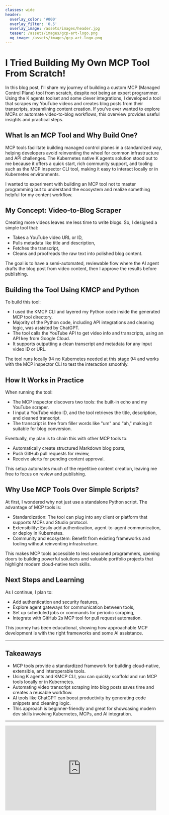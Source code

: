 ```yaml
---
classes: wide
header:
  overlay_color: '#000'
  overlay_filter: '0.5'
  overlay_image: /assets/images/header.jpg
  teaser: /assets/images/gcp-art-logo.png
  og_image: /assets/images/gcp-art-logo.png
---
```


# I Tried Building My Own MCP Tool From Scratch!

In this blog post, I'll share my journey of building a custom MCP (Managed Control Plane) tool from scratch, despite not being an expert programmer. Using the K agents toolset and some clever integrations, I developed a tool that scrapes my YouTube videos and creates blog posts from their transcripts, streamlining content creation. If you've ever wanted to explore MCPs or automate video-to-blog workflows, this overview provides useful insights and practical steps.

## What Is an MCP Tool and Why Build One?

MCP tools facilitate building managed control planes in a standardized way, helping developers avoid reinventing the wheel for common infrastructure and API challenges. The Kubernetes native K agents solution stood out to me because it offers a quick start, rich community support, and tooling such as the MCP inspector CLI tool, making it easy to interact locally or in Kubernetes environments.

I wanted to experiment with building an MCP tool not to master programming but to understand the ecosystem and realize something helpful for my content workflow.

## My Concept: Video-to-Blog Scraper

Creating more videos leaves me less time to write blogs. So, I designed a simple tool that:

- Takes a YouTube video URL or ID,
- Pulls metadata like title and description,
- Fetches the transcript,
- Cleans and proofreads the raw text into polished blog content.

The goal is to have a semi-automated, reviewable flow where the AI agent drafts the blog post from video content, then I approve the results before publishing.

## Building the Tool Using KMCP and Python

To build this tool:

- I used the KMCP CLI and layered my Python code inside the generated MCP tool directory.
- Majority of the Python code, including API integrations and cleaning logic, was assisted by ChatGPT.
- The tool calls the YouTube API to get video info and transcripts, using an API key from Google Cloud.
- It supports outputting a clean transcript and metadata for any input video ID or URL.

The tool runs locally  94 no Kubernetes needed at this stage  94 and works with the MCP inspector CLI to test the interaction smoothly.

## How It Works in Practice

When running the tool:

- The MCP inspector discovers two tools: the built-in echo and my YouTube scraper.
- I input a YouTube video ID, and the tool retrieves the title, description, and cleaned transcript.
- The transcript is free from filler words like "um" and "ah," making it suitable for blog conversion.

Eventually, my plan is to chain this with other MCP tools to:

- Automatically create structured Markdown blog posts,
- Push GitHub pull requests for review,
- Receive alerts for pending content approval.

This setup automates much of the repetitive content creation, leaving me free to focus on review and publishing.

## Why Use MCP Tools Over Simple Scripts?

At first, I wondered why not just use a standalone Python script. The advantage of MCP tools is:

- Standardization: The tool can plug into any client or platform that supports MCPs and Studio protocol.
- Extensibility: Easily add authentication, agent-to-agent communication, or deploy in Kubernetes.
- Community and ecosystem: Benefit from existing frameworks and tooling without reinventing infrastructure.

This makes MCP tools accessible to less seasoned programmers, opening doors to building powerful solutions and valuable portfolio projects that highlight modern cloud-native tech skills.

## Next Steps and Learning

As I continue, I plan to:

- Add authentication and security features,
- Explore agent gateways for communication between tools,
- Set up scheduled jobs or commands for periodic scraping,
- Integrate with GitHub	2s MCP tool for pull request automation.

This journey has been educational, showing how approachable MCP development is with the right frameworks and some AI assistance.

---

## Takeaways

- MCP tools provide a standardized framework for building cloud-native, extensible, and interoperable tools.
- Using K agents and KMCP CLI, you can quickly scaffold and run MCP tools locally or in Kubernetes.
- Automating video transcript scraping into blog posts saves time and creates a reusable workflow.
- AI tools like ChatGPT can boost productivity by generating code snippets and cleaning logic.
- This approach is beginner-friendly and great for showcasing modern dev skills involving Kubernetes, MCPs, and AI integration.

---

<iframe width="480" height="270" src="https://www.youtube.com/embed/LNNbFsjgP7c" title="I Tried Building My Own MCP Tool From Scratch!" frameborder="0" allow="accelerometer; autoplay; clipboard-write; encrypted-media; gyroscope; picture-in-picture; web-share" referrerpolicy="strict-origin-when-cross-origin" allowfullscreen></iframe>
